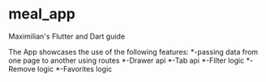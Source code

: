 # meal_app

Maximilian's Flutter and Dart guide

The App showcases the use of the following features:
  *-passing data from one page to another using routes
  *-Drawer api
  *-Tab api
  *-Filter logic
  *-Remove logic
  *-Favorites logic
